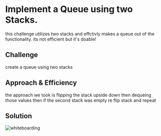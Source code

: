 
# Implement a Queue using two Stacks.
this challenge utilizes two stacks and effctivly makes a queue out of the functionality. its not efficient but it's doable!

## Challenge
create a queue using two stacks

## Approach & Efficiency
the approach we took is flipping the stack upside down then dequeing those values then if the second stack was empty re flip stack and repeat

## Solution
![whiteboarding](/assets/capture1.PNG)
